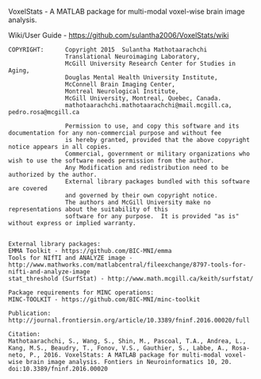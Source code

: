 VoxelStats - A MATLAB package for multi-modal voxel-wise brain image analysis. 

Wiki/User Guide - https://github.com/sulantha2006/VoxelStats/wiki
    
    COPYRIGHT:      Copyright 2015  Sulantha Mathotaarachchi
                    Translational Neuroimaging Laboratory,
                    McGill University Research Center for Studies in Aging,
                    Douglas Mental Health University Institute,
                    McConnell Brain Imaging Center,
                    Montreal Neurological Institute,
                    McGill University, Montreal, Quebec, Canada.
                    mathotaarachchi.mathotaarachchi@mail.mcgill.ca, pedro.rosa@mcgill.ca
             
                    Permission to use, and copy this software and its documentation for any non-commercial purpose and without fee
                    is hereby granted, provided that the above copyright notice appears in all copies.
                    Commercial, government or military organizations who wish to use the software needs permission from the author.
                    Any Modification and redistribution need to be authorized by the author. 
                    External library packages bundled with this software are covered 
                    and governed by their own copyright notice. 
                    The authors and McGill University make no representations about the suitability of this
                    software for any purpose.  It is provided "as is" without express or implied warranty.


    External library packages:
    EMMA Toolkit - https://github.com/BIC-MNI/emma
    Tools for NIfTI and ANALYZE image - http://www.mathworks.com/matlabcentral/fileexchange/8797-tools-for-nifti-and-analyze-image
    stat_threshold (SurfStat) - http://www.math.mcgill.ca/keith/surfstat/

    Package requirements for MINC operations: 
    MINC-TOOLKIT - https://github.com/BIC-MNI/minc-toolkit
    
    Publication: http://journal.frontiersin.org/article/10.3389/fninf.2016.00020/full
    
    Citation:
    Mathotaarachchi, S., Wang, S., Shin, M., Pascoal, T.A., Andrea, L., Kang, M.S., Beaudry, T., Fonov, V.S., Gauthier, S., Labbe, A., Rosa-neto, P., 2016. VoxelStats: A MATLAB package for multi-modal voxel-wise brain image analysis. Fontiers in Neuroinformatics 10, 20. doi:10.3389/fninf.2016.00020


